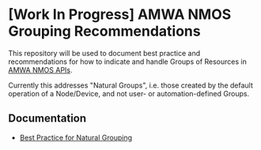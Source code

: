 # [Work In Progress] AMWA NMOS Grouping Recommendations

This repository will be used to document best practice and recommendations 
for how to indicate and handle Groups of Resources in [AMWA NMOS APIs](https://amwa-tv.github.io/nmos).

Currently this addresses "Natural Groups",
i.e. those created by the default operation of a Node/Device,
and not user- or automation-defined Groups.

## Documentation

- [Best Practice for Natural Grouping](best-practice-natural-grouping.md)
